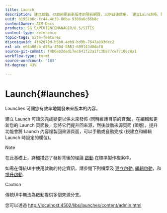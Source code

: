 ```yaml
---
title: Launch
description: 建立啟動，以啟用更新新版本的現有網頁，以供日後啟用。 建立Launch時，需指定標題和來源頁面。
uuid: b1952b6c-fc44-4e39-80ba-9380a6c66b8c
contentOwner: AEM Docs
products: SG_EXPERIENCEMANAGER/6.5/SITES
content-type: reference
topic-tags: site-features
discoiquuid: 4f62078d-b5b0-4eb9-bd9b-7647a093dec2
exl-id: e64a66cb-d56a-4504-8883-609143d0daf8
source-git-commit: f4b6eb2ded17ec641f23a1fc3b977ce77169c8a1
workflow-type: tm+mt
source-wordcount: '183'
ht-degree: 43%

---
```


# Launch{#launches}

Launches 可讓您有效率地開發未來版本的內容。

建立 Launch 可讓您完成變更以供未來發佈 (同時維護目前的頁面)。在編輯和更新您的 Launch 頁面後，您將它們提升回來源，然後啟動來源頁面 (頂層)。提升功能會將 Launch 內容複製回來源頁面，可以手動或自動完成 (視建立和編輯 Launch 時設定的欄位)。

>[!NOTE]
>
>在此基礎上，詳細描述了發射背後的理論 [啟動](/help/sites-authoring/launches.md) 在標準製作檔案中。
>
>如需在傳統UI中使用啟動的特定資訊，請參閱下列檔案及 [建立啟動](/help/sites-classic-ui-authoring/classic-launches-creating.md), [編輯啟動](/help/sites-classic-ui-authoring/classic-launches-editing.md)，和 [提升啟動](/help/sites-classic-ui-authoring/classic-launches-promoting.md).

>[!CAUTION]
>
>傳統UI中無法為啟動提供多個來源分支。

您可以透過 [http://localhost:4502/libs/launches/content/admin.html](http://localhost:4502/libs/launches/content/admin.html)
